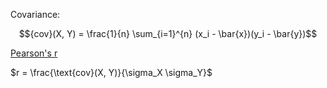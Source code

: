 Covariance:

$${cov}(X, Y) = \frac{1}{n} \sum_{i=1}^{n} (x_i - \bar{x})(y_i - \bar{y})$$

[Pearson's r](./pearsonr.py)

$r = \frac{\text{cov}(X, Y)}{\sigma_X \sigma_Y}$
